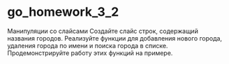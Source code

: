 # go_homework_3_2
Манипуляции со слайсами Создайте слайс строк, содержащий названия городов. Реализуйте функции для добавления нового города, удаления города по имени и поиска города в списке. Продемонстрируйте работу этих функций на примере.
